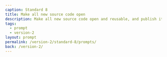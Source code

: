 ```yaml
---
caption: Standard 8
title: Make all new source code open
description: Make all new source code open and reusable, and publish it under appropriate licences (or provide a convincing explanation as to why this cannot be done for specific subsets of the source code).
tags:
  - prompt
  - version-2
layout: prompt
permalink: /version-2/standard-8/prompts/
back: /version-2/
---
```

